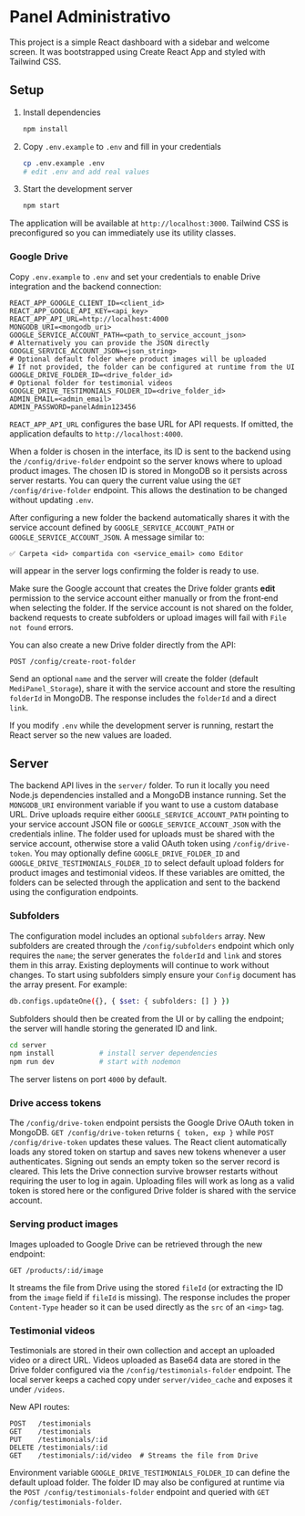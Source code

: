 # Panel Administrativo

This project is a simple React dashboard with a sidebar and welcome screen.
It was bootstrapped using Create React App and styled with Tailwind CSS.


## Setup

1. Install dependencies
   ```bash
   npm install
   ```
2. Copy `.env.example` to `.env` and fill in your credentials
   ```bash
   cp .env.example .env
   # edit .env and add real values
   ```
3. Start the development server
   ```bash
   npm start
   ```

The application will be available at `http://localhost:3000`.
Tailwind CSS is preconfigured so you can immediately use its utility classes.

### Google Drive

Copy `.env.example` to `.env` and set your credentials to enable Drive integration and the backend connection:

```
REACT_APP_GOOGLE_CLIENT_ID=<client_id>
REACT_APP_GOOGLE_API_KEY=<api_key>
REACT_APP_API_URL=http://localhost:4000
MONGODB_URI=<mongodb_uri>
GOOGLE_SERVICE_ACCOUNT_PATH=<path_to_service_account_json>
# Alternatively you can provide the JSON directly
GOOGLE_SERVICE_ACCOUNT_JSON=<json_string>
# Optional default folder where product images will be uploaded
# If not provided, the folder can be configured at runtime from the UI
GOOGLE_DRIVE_FOLDER_ID=<drive_folder_id>
# Optional folder for testimonial videos
GOOGLE_DRIVE_TESTIMONIALS_FOLDER_ID=<drive_folder_id>
ADMIN_EMAIL=<admin_email>
ADMIN_PASSWORD=panelAdmin123456
```

`REACT_APP_API_URL` configures the base URL for API requests. If omitted, the
application defaults to `http://localhost:4000`.

When a folder is chosen in the interface, its ID is sent to the backend using
the `/config/drive-folder` endpoint so the server knows where to upload product
images. The chosen ID is stored in MongoDB so it persists across server restarts.
You can query the current value using the `GET /config/drive-folder` endpoint.
This allows the destination to be changed without updating `.env`.

After configuring a new folder the backend automatically shares it with the
service account defined by `GOOGLE_SERVICE_ACCOUNT_PATH` or `GOOGLE_SERVICE_ACCOUNT_JSON`.
A message similar to:

```
✅ Carpeta <id> compartida con <service_email> como Editor
```

will appear in the server logs confirming the folder is ready to use.

Make sure the Google account that creates the Drive folder grants **edit**
permission to the service account either manually or from the front‑end when
selecting the folder. If the service account is not shared on the folder,
backend requests to create subfolders or upload images will fail with `File not
found` errors.

You can also create a new Drive folder directly from the API:

```http
POST /config/create-root-folder
```

Send an optional `name` and the server will create the folder (default
`MediPanel_Storage`), share it with the service account and store the resulting
`folderId` in MongoDB. The response includes the `folderId` and a direct `link`.

If you modify `.env` while the development server is running, restart the React
server so the new values are loaded.

## Server

The backend API lives in the `server/` folder. To run it locally you need Node.js
dependencies installed and a MongoDB instance running. Set the `MONGODB_URI`
environment variable if you want to use a custom database URL. Drive uploads
require either `GOOGLE_SERVICE_ACCOUNT_PATH` pointing to your service account JSON file
or `GOOGLE_SERVICE_ACCOUNT_JSON` with the credentials inline. The folder used for uploads must be shared with the service account,
otherwise store a valid OAuth token using `/config/drive-token`.
You may optionally define `GOOGLE_DRIVE_FOLDER_ID` and `GOOGLE_DRIVE_TESTIMONIALS_FOLDER_ID` to select default upload folders for
product images and testimonial videos. If these variables are omitted, the
folders can be selected through the application and sent to the backend using
the configuration endpoints.

### Subfolders

The configuration model includes an optional `subfolders` array. New subfolders
are created through the `/config/subfolders` endpoint which only requires the
`name`; the server generates the `folderId` and `link` and stores them in this
array. Existing deployments will continue to work without changes. To start
using subfolders simply ensure your `Config` document has the array present. For
example:

```bash
db.configs.updateOne({}, { $set: { subfolders: [] } })
```
Subfolders should then be created from the UI or by calling the endpoint; the
server will handle storing the generated ID and link.

```bash
cd server
npm install           # install server dependencies
npm run dev           # start with nodemon
```

The server listens on port `4000` by default.

### Drive access tokens

The `/config/drive-token` endpoint persists the Google Drive OAuth token in
MongoDB. `GET /config/drive-token` returns `{ token, exp }` while
`POST /config/drive-token` updates these values. The React client automatically
loads any stored token on startup and saves new tokens whenever a user
authenticates. Signing out sends an empty token so the server record is cleared.
This lets the Drive connection survive browser restarts without requiring the
user to log in again. Uploading files will work as long as a valid token is
stored here or the configured Drive folder is shared with the service account.

### Serving product images

Images uploaded to Google Drive can be retrieved through the new endpoint:

```http
GET /products/:id/image
```

It streams the file from Drive using the stored `fileId` (or extracting the ID
from the `image` field if `fileId` is missing). The response includes the proper
`Content-Type` header so it can be used directly as the `src` of an `<img>` tag.

### Testimonial videos

Testimonials are stored in their own collection and accept an uploaded video or
a direct URL. Videos uploaded as Base64 data are stored in the Drive folder
configured via the `/config/testimonials-folder` endpoint. The local server keeps
a cached copy under `server/video_cache` and exposes it under `/videos`.

New API routes:

```http
POST   /testimonials
GET    /testimonials
PUT    /testimonials/:id
DELETE /testimonials/:id
GET    /testimonials/:id/video  # Streams the file from Drive
```

Environment variable `GOOGLE_DRIVE_TESTIMONIALS_FOLDER_ID` can define the
default upload folder. The folder ID may also be configured at runtime via the
`POST /config/testimonials-folder` endpoint and queried with
`GET /config/testimonials-folder`.


